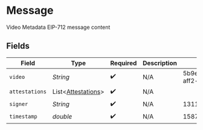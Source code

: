 # Message

Video Metadata EIP-712 message content


## Fields

| Field                                                         | Type                                                          | Required                                                      | Description                                                   | Example                                                       |
| ------------------------------------------------------------- | ------------------------------------------------------------- | ------------------------------------------------------------- | ------------------------------------------------------------- | ------------------------------------------------------------- |
| `video`                                                       | *String*                                                      | :heavy_check_mark:                                            | N/A                                                           | 5b9e63bb-6fd0-4bea-aff2-cc5d4eb9cad0                          |
| `attestations`                                                | List<[Attestations](../../models/components/Attestations.md)> | :heavy_check_mark:                                            | N/A                                                           |                                                               |
| `signer`                                                      | *String*                                                      | :heavy_check_mark:                                            | N/A                                                           | 1311768467294899700                                           |
| `timestamp`                                                   | *double*                                                      | :heavy_check_mark:                                            | N/A                                                           | 1587667174725                                                 |